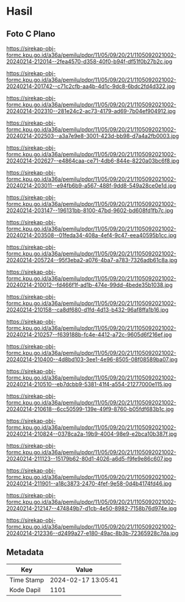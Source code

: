 # Hasil

## Foto C Plano

https://sirekap-obj-formc.kpu.go.id/a36a/pemilu/pdpr/11/05/09/20/21/1105092021002-20240214-212014--2fea4570-d358-40f0-b94f-df51f0b27b2c.jpg

https://sirekap-obj-formc.kpu.go.id/a36a/pemilu/pdpr/11/05/09/20/21/1105092021002-20240214-201742--c71c2cfb-aa4b-4d1c-9dc8-6bdc2fd4d322.jpg

https://sirekap-obj-formc.kpu.go.id/a36a/pemilu/pdpr/11/05/09/20/21/1105092021002-20240214-202310--281e24c2-ac73-4179-ad69-7b04ef904912.jpg

https://sirekap-obj-formc.kpu.go.id/a36a/pemilu/pdpr/11/05/09/20/21/1105092021002-20240214-202503--a3a7e9e8-3001-423d-bb98-d7a4a2fb0003.jpg

https://sirekap-obj-formc.kpu.go.id/a36a/pemilu/pdpr/11/05/09/20/21/1105092021002-20240214-202627--e4864caa-ce71-4db6-844e-8220a03bc6f8.jpg

https://sirekap-obj-formc.kpu.go.id/a36a/pemilu/pdpr/11/05/09/20/21/1105092021002-20240214-203011--e94fb6b9-a567-488f-9dd8-549a28ce0e1d.jpg

https://sirekap-obj-formc.kpu.go.id/a36a/pemilu/pdpr/11/05/09/20/21/1105092021002-20240214-203147--196131bb-8100-47bd-9602-bd608fd1fb7c.jpg

https://sirekap-obj-formc.kpu.go.id/a36a/pemilu/pdpr/11/05/09/20/21/1105092021002-20240214-203508--01feda34-408a-4ef4-9c47-eea40595b1cc.jpg

https://sirekap-obj-formc.kpu.go.id/a36a/pemilu/pdpr/11/05/09/20/21/1105092021002-20240214-205724--95f3eba2-a076-4ba7-a783-7326adb61c8a.jpg

https://sirekap-obj-formc.kpu.go.id/a36a/pemilu/pdpr/11/05/09/20/21/1105092021002-20240214-210012--fd466f1f-ad1b-474e-99dd-4bede35b1038.jpg

https://sirekap-obj-formc.kpu.go.id/a36a/pemilu/pdpr/11/05/09/20/21/1105092021002-20240214-210158--ca8df680-d1fd-4d13-b432-96af8ffa1b16.jpg

https://sirekap-obj-formc.kpu.go.id/a36a/pemilu/pdpr/11/05/09/20/21/1105092021002-20240214-210257--f639188b-fc4e-4412-a72c-9605d6f216ef.jpg

https://sirekap-obj-formc.kpu.go.id/a36a/pemilu/pdpr/11/05/09/20/21/1105092021002-20240214-210400--4d8bd103-3ee1-4e96-8505-08f08589ba07.jpg

https://sirekap-obj-formc.kpu.go.id/a36a/pemilu/pdpr/11/05/09/20/21/1105092021002-20240214-210510--eb7dcbb9-5381-41f4-a554-21277000e115.jpg

https://sirekap-obj-formc.kpu.go.id/a36a/pemilu/pdpr/11/05/09/20/21/1105092021002-20240214-210618--6cc50599-139e-49f9-8760-b05fdf683b1c.jpg

https://sirekap-obj-formc.kpu.go.id/a36a/pemilu/pdpr/11/05/09/20/21/1105092021002-20240214-210824--0378ca2a-19b9-4004-98e9-e2bca10b387f.jpg

https://sirekap-obj-formc.kpu.go.id/a36a/pemilu/pdpr/11/05/09/20/21/1105092021002-20240214-211123--15179b62-80d1-4026-a6d5-f9fe9e86c607.jpg

https://sirekap-obj-formc.kpu.go.id/a36a/pemilu/pdpr/11/05/09/20/21/1105092021002-20240214-211901--a18c3873-2470-4fef-9e58-0d4b4174fd46.jpg

https://sirekap-obj-formc.kpu.go.id/a36a/pemilu/pdpr/11/05/09/20/21/1105092021002-20240214-212147--474849b7-d1cb-4e50-8982-7158b76d974e.jpg

https://sirekap-obj-formc.kpu.go.id/a36a/pemilu/pdpr/11/05/09/20/21/1105092021002-20240214-212336--d2499a27-e180-49ac-8b3b-72365928c7da.jpg


## Metadata

| Key        | Value               |
| ---------- | ------------------- |
| Time Stamp | 2024-02-17 13:05:41 |
| Kode Dapil | 1101                |



